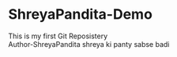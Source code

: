 # ShreyaPandita-Demo
This is my first  Git Reposistery
<br>
Author-ShreyaPandita
shreya ki panty sabse badi